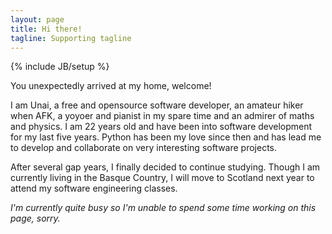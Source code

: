 ```yaml
---
layout: page
title: Hi there!
tagline: Supporting tagline
---
```

{% include JB/setup %}


You unexpectedly arrived at my home, welcome!

I am Unai, a free and opensource software developer, an amateur hiker when AFK,
a yoyoer and pianist in my spare time and an admirer of maths and physics. I am
22 years old and have been into software development for my last five years.
Python has been my love since then and has lead me to develop and collaborate
on very interesting software projects.

After several gap years, I finally decided to continue studying. Though I am
currently living in the Basque Country, I will move to Scotland next year to
attend my software engineering classes.

*I'm currently quite busy so I'm unable to spend some time working on this
page, sorry.*
